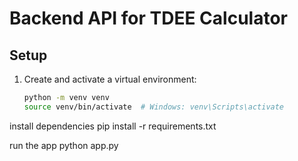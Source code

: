 # Backend API for TDEE Calculator

## Setup

1. Create and activate a virtual environment:
   ```bash
   python -m venv venv
   source venv/bin/activate  # Windows: venv\Scripts\activate

install dependencies
pip install -r requirements.txt

run the app
python app.py
